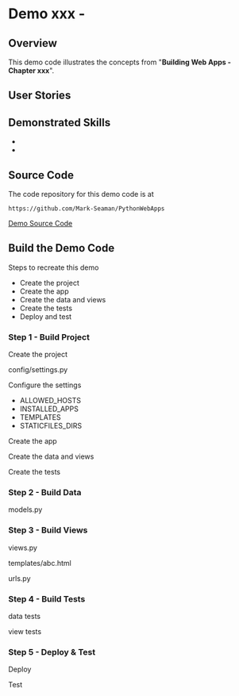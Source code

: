# Demo xxx - 


## Overview

This demo code illustrates the concepts from "**Building Web Apps - Chapter xxx**".


## User Stories

## Demonstrated Skills

*
*


## Source Code

The code repository for this demo code is at

    https://github.com/Mark-Seaman/PythonWebApps

[Demo Source Code](https://github.com/Mark-Seaman/PythonWebApps/tree/main/xxx)


## Build the Demo Code

Steps to recreate this demo

* Create the project
* Create the app
* Create the data and views
* Create the tests
* Deploy and test


### Step 1 - Build Project

Create the project

config/settings.py

Configure the settings 

* ALLOWED_HOSTS
* INSTALLED_APPS
* TEMPLATES
* STATICFILES_DIRS


Create the app

Create the data and views

Create the tests


### Step 2 - Build Data

models.py


### Step 3 - Build Views

views.py

templates/abc.html

urls.py


### Step 4 - Build Tests

data tests

view tests


### Step 5 - Deploy & Test

Deploy

Test

